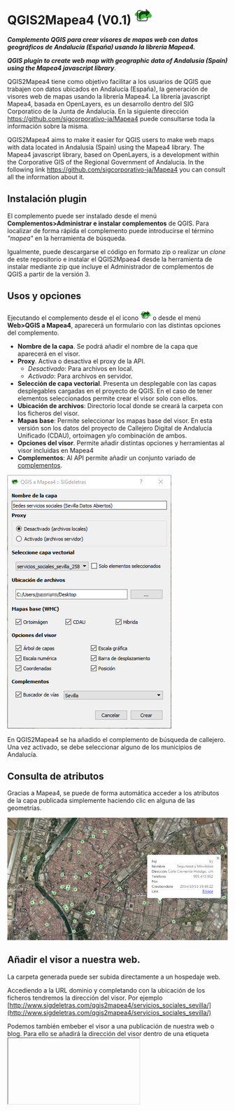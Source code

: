 # QGIS2Mapea4 (V0.1) <img src="icon.png" height="42" width="42">

***Complemento QGIS para crear visores de mapas web con datos geográficos de Andalucía (España) usando la librería Mapea4.*** 

***QGIS plugin to create web map with geographic data of Andalusia (Spain) using the Mapea4 javascript library***.

QGIS2Mapea4 tiene como objetivo facilitar a los usuarios de QGIS que trabajen con datos ubicados en Andalucía (España), la generación de visores web de mapas usando la librería Mapea4. La librería javascript Mapea4, basada en OpenLayers, es un desarrollo dentro del SIG Corporatico de la Junta de Andalucía. En la siguiente dirección https://github.com/sigcorporativo-ja/Mapea4 puede consultarse toda la información sobre la misma.

QGIS2Mapea4 aims to make it easier for QGIS users to make web maps with data located in Andalusia (Spain) using the Mapea4 library. The Mapea4 javascript library, based on OpenLayers, is a development within the Corporative GIS of the Regional Government of Andalucia. In the following link https://github.com/sigcorporativo-ja/Mapea4 you can consult all the information about it.

## Instalación plugin

El complemento puede ser instalado desde el menú <b>Complementos>Administrar e instalar complementos</b> de QGIS. Para localizar de forma rápida el complemento puede introducirse el término <i>"mapea"</i> en la herramienta de búsqueda.

Igualmente, puede descargarse el código en formato zip o realizar un *clone* de este repositorio e instalar el QGIS2Mpaea4 desde la herramienta de instalar mediante zip que incluye el Administrador de complementos de QGIS a partir de la versión 3.

## Usos y opciones

Ejecutando el complemento desde el el icono <img src="icon.png" height="25" width="25"> o desde el menú **Web>QGIS a Mapea4**, aparecerá un formulario con las distintas opciones del complemento.

- **Nombre de la capa**. Se podrá añadir el nombre de la capa que aparecerá en el visor.
- **Proxy**. Activa o desactiva el proxy de la API. 
	- *Desactivado*: Para archivos en local.
	- *Activado*: Para archivos en servidor.
- **Selección de capa vectorial**. Presenta un desplegable con las capas desplegables cargadas en el proyecto de QGIS. En el caso de tener elementos seleccionados permite crear el visor solo con ellos.
- **Ubicación de archivos**: Directorio local donde se creará la carpeta con los ficheros del visor.
- **Mapas base**: Permite seleccionar los mapas base del visor. En esta versión son los datos del proyecto de Callejero Digital de Andalucía Unificado (CDAU), ortoimagen y/o combinación de ambos.
- **Opciones del visor**. Permite añadir distintas opciones y herramientas al visor incluidas en Mapea4
- **Complementos**: Al API permite añadir un conjunto variado de [complementos](https://github.com/sigcorporativo-ja/Mapea4/wiki/Plugins). 

![Formulario](img/formulario.png)

En QGIS2Mapea4 se ha añadido el complemento de búsqueda de callejero. Una vez activado, se debe seleccionar alguno de los municipios de Andalucía.

## Consulta de atributos

Gracias a Mapea4, se puede de forma automática acceder a los atributos de la capa publicada simplemente haciendo clic en alguna de las geometrías.

![Formulario](img/info_popup.png)

## Añadir el visor a nuestra web.

La carpeta generada puede ser subida directamente a un hospedaje web. 

Accediendo a la URL dominio y completando con la ubicación de los ficheros tendremos la dirección del visor.  Por ejemplo [http://www.sigdeletras.com/qgis2mapea4/servicios_sociales_sevilla/](http://www.sigdeletras.com/qgis2mapea4/servicios_sociales_sevilla/)

Podemos también embeber el visor a una publicación de nuestra web o blog. Para ello se añadirá la dirección del visor dentro de una etiqueta <iframe> y los parámetros básicos para su configuración.

Ejemplo de códido iframe.

	<iframe width="525" height="350" frameborder="0" scrolling="no" marginheight="0" marginwidth="0" 
	src="http://www.sigdeletras.com/qgis2mapea4/servicios_sociales_sevilla/"> </iframe> 


## 2DO

- Seleccionar varias capas vectoriales
- Ampliar los complementos de Mapea4 a instalar
- Aplicación de simbilogías para mapas temáticos (coropletas, categorizados, cluster)
- Botón de descarga de capa y panel de información sobre la capa

## Changelog
- 02.07.2018 V0.1: Primera versión
